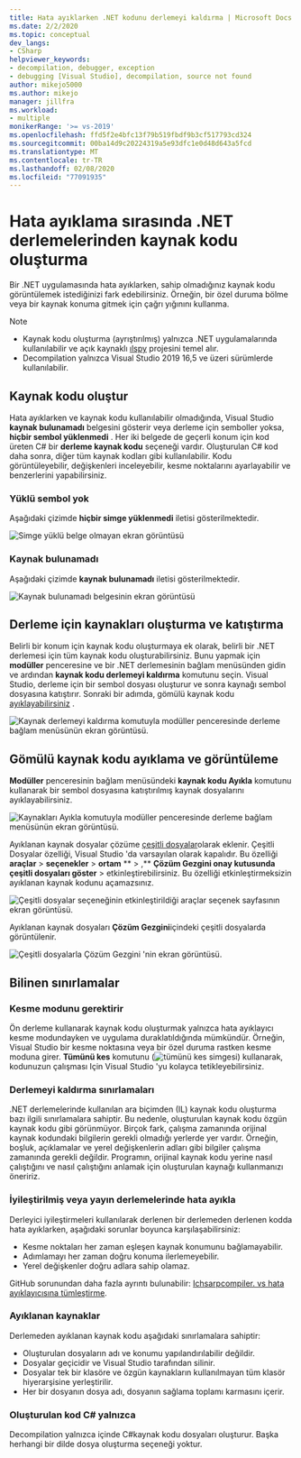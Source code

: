 ```yaml
---
title: Hata ayıklarken .NET kodunu derlemeyi kaldırma | Microsoft Docs
ms.date: 2/2/2020
ms.topic: conceptual
dev_langs:
- CSharp
helpviewer_keywords:
- decompilation, debugger, exception
- debugging [Visual Studio], decompilation, source not found
author: mikejo5000
ms.author: mikejo
manager: jillfra
ms.workload:
- multiple
monikerRange: '>= vs-2019'
ms.openlocfilehash: ffd5f2e4bfc13f79b519fbdf9b3cf517793cd324
ms.sourcegitcommit: 00ba14d9c20224319a5e93dfc1e0d48d643a5fcd
ms.translationtype: MT
ms.contentlocale: tr-TR
ms.lasthandoff: 02/08/2020
ms.locfileid: "77091935"
---
```

# <a name="generate-source-code-from-net-assemblies-while-debugging"></a>Hata ayıklama sırasında .NET derlemelerinden kaynak kodu oluşturma

Bir .NET uygulamasında hata ayıklarken, sahip olmadığınız kaynak kodu görüntülemek istediğinizi fark edebilirsiniz. Örneğin, bir özel duruma bölme veya bir kaynak konuma gitmek için çağrı yığınını kullanma.

> [!NOTE]
> * Kaynak kodu oluşturma (ayrıştırılmış) yalnızca .NET uygulamalarında kullanılabilir ve açık kaynaklı [ılspy](https://github.com/icsharpcode/ILSpy) projesini temel alır.
> * Decompilation yalnızca Visual Studio 2019 16,5 ve üzeri sürümlerde kullanılabilir.

## <a name="generate-source-code"></a>Kaynak kodu oluştur

Hata ayıklarken ve kaynak kodu kullanılabilir olmadığında, Visual Studio **kaynak bulunamadı** belgesini gösterir veya derleme için semboller yoksa, **hiçbir sembol yüklenmedi** . Her iki belgede de geçerli konum için kod üreten C# bir **derleme kaynak kodu** seçeneği vardır. Oluşturulan C# kod daha sonra, diğer tüm kaynak kodları gibi kullanılabilir. Kodu görüntüleyebilir, değişkenleri inceleyebilir, kesme noktalarını ayarlayabilir ve benzerlerini yapabilirsiniz.

### <a name="no-symbols-loaded"></a>Yüklü sembol yok

Aşağıdaki çizimde **hiçbir simge yüklenmedi** iletisi gösterilmektedir.

![Simge yüklü belge olmayan ekran görüntüsü](media/decompilation-no-symbol-found.png)

### <a name="source-not-found"></a>Kaynak bulunamadı

Aşağıdaki çizimde **kaynak bulunamadı** iletisi gösterilmektedir.

![Kaynak bulunamadı belgesinin ekran görüntüsü](media/decompilation-no-source-found.png)

## <a name="generate-and-embed-sources-for-an-assembly"></a>Derleme için kaynakları oluşturma ve katıştırma

Belirli bir konum için kaynak kodu oluşturmaya ek olarak, belirli bir .NET derlemesi için tüm kaynak kodu oluşturabilirsiniz. Bunu yapmak için **modüller** penceresine ve bir .NET derlemesinin bağlam menüsünden gidin ve ardından **kaynak kodu derlemeyi kaldırma** komutunu seçin. Visual Studio, derleme için bir sembol dosyası oluşturur ve sonra kaynağı sembol dosyasına katıştırır. Sonraki bir adımda, gömülü kaynak kodu [ayıklayabilirsiniz](#extract-and-view-the-embedded-source-code) .

![Kaynak derlemeyi kaldırma komutuyla modüller penceresinde derleme bağlam menüsünün ekran görüntüsü.](media/decompilation-decompile-source-code.png)

## <a name="extract-and-view-the-embedded-source-code"></a>Gömülü kaynak kodu ayıklama ve görüntüleme

**Modüller** penceresinin bağlam menüsündeki **kaynak kodu Ayıkla** komutunu kullanarak bir sembol dosyasına katıştırılmış kaynak dosyalarını ayıklayabilirsiniz.

![Kaynakları Ayıkla komutuyla modüller penceresinde derleme bağlam menüsünün ekran görüntüsü.](media/decompilation-extract-source-code.png)

Ayıklanan kaynak dosyalar çözüme [çeşitli dosyalar](../ide/reference/miscellaneous-files.md)olarak eklenir. Çeşitli Dosyalar özelliği, Visual Studio 'da varsayılan olarak kapalıdır. Bu özelliği **araçlar** > **seçenekler** > **ortam** ** > ,** **Çözüm Gezgini onay kutusunda çeşitli dosyaları göster** > etkinleştirebilirsiniz. Bu özelliği etkinleştirmeksizin ayıklanan kaynak kodunu açamazsınız.

![Çeşitli dosyalar seçeneğinin etkinleştirildiği araçlar seçenek sayfasının ekran görüntüsü.](media/decompilation-tools-options-misc-files.png)

Ayıklanan kaynak dosyaları **Çözüm Gezgini**içindeki çeşitli dosyalarda görüntülenir.

![Çeşitli dosyalarla Çözüm Gezgini 'nin ekran görüntüsü.](media/decompilation-solution-explorer.png)

## <a name="known-limitations"></a>Bilinen sınırlamalar

### <a name="requires-break-mode"></a>Kesme modunu gerektirir

Ön derleme kullanarak kaynak kodu oluşturmak yalnızca hata ayıklayıcı kesme modundayken ve uygulama duraklatıldığında mümkündür. Örneğin, Visual Studio bir kesme noktasına veya bir özel duruma rastken kesme moduna girer. **Tümünü kes** komutunu (![tümünü kes simgesi](media/decompilation-break-all.png)) kullanarak, kodunuzun çalışması Için Visual Studio 'yu kolayca tetikleyebilirsiniz.

### <a name="decompilation-limitations"></a>Derlemeyi kaldırma sınırlamaları

.NET derlemelerinde kullanılan ara biçimden (IL) kaynak kodu oluşturma bazı ilgili sınırlamalara sahiptir. Bu nedenle, oluşturulan kaynak kodu özgün kaynak kodu gibi görünmüyor. Birçok fark, çalışma zamanında orijinal kaynak kodundaki bilgilerin gerekli olmadığı yerlerde yer vardır. Örneğin, boşluk, açıklamalar ve yerel değişkenlerin adları gibi bilgiler çalışma zamanında gerekli değildir. Programın, orijinal kaynak kodu yerine nasıl çalıştığını ve nasıl çalıştığını anlamak için oluşturulan kaynağı kullanmanızı öneririz.

### <a name="debug-optimized-or-release-assemblies"></a>İyileştirilmiş veya yayın derlemelerinde hata ayıkla

Derleyici iyileştirmeleri kullanılarak derlenen bir derlemeden derlenen kodda hata ayıklarken, aşağıdaki sorunlar boyunca karşılaşabilirsiniz:
- Kesme noktaları her zaman eşleşen kaynak konumunu bağlamayabilir.
- Adımlamayı her zaman doğru konuma ilerlemeyebilir.
- Yerel değişkenler doğru adlara sahip olamaz.

GitHub sorunundan daha fazla ayrıntı bulunabilir: [Ichsarpcompiler. vs hata ayıklayıcısına tümleştirme](https://github.com/icsharpcode/ILSpy/issues/1901).

### <a name="extracted-sources"></a>Ayıklanan kaynaklar

Derlemeden ayıklanan kaynak kodu aşağıdaki sınırlamalara sahiptir:
- Oluşturulan dosyaların adı ve konumu yapılandırılabilir değildir.
- Dosyalar geçicidir ve Visual Studio tarafından silinir.
- Dosyalar tek bir klasöre ve özgün kaynakların kullanılmayan tüm klasör hiyerarşisine yerleştirilir.
- Her bir dosyanın dosya adı, dosyanın sağlama toplamı karmasını içerir.

### <a name="generated-code-is-c-only"></a>Oluşturulan kod C# yalnızca
Decompilation yalnızca içinde C#kaynak kodu dosyaları oluşturur. Başka herhangi bir dilde dosya oluşturma seçeneği yoktur.